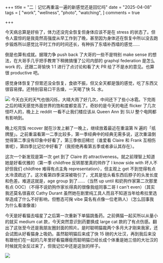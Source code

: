 +++
title = "二｜记忆再重温一遍的新感觉还是回忆吗"
date = "2025-04-08"
tags = [
    "work",
    "wellness",
    "photo",
    "watching",
]
comments = true

+++

今天病总算是好些了，体力还没完全恢复但身体应该不是在 stress 的状态了。但令人震惊的是我竟然高强度从早工作到了晚，甚至因为身体还在恢复中所以没去跑步锻炼所以感觉比平时工作的时间还长，有种拆了东墙补西墙的感觉…… 

倒是也算有成就。据理力争 push back 了大哥的一些不是特别 make sense 的想法，在大哥手几乎把手教育下稍微搞懂了公司内部的 graphql federation 是怎么 work 的，还跟二哥愉快 1:1 进行了点讨论和看了大 PR 给了不是水的意见。也算很 productive 吧。

感觉身体恢复了但胃还没全恢复，食欲不振，但又全天都是饿的感觉，吃了东西又很容易撑。还特别容易口干舌燥，一天喝了快 5L 水。

![](https://media.douchi.space/douchi/media_attachments/files/114/306/577/984/248/831/original/ad9053fb29ebf5ca.png)
今天白天的天气也很闪烁，大晴大雨了好几次，中间还下了些小冰雹。下完雨之后的晴天感觉外面世界的饱和度都变高了。奇妙的是今天的电还 flicker 了几次怪吓人的，晚上上 reddit 一看不止我们楼应该从 Queen Ann 到 SLU 整个电网都有影响到。

晚上吃完饭 recover 就在沙发上躺了一晚上，继续放着最近在重温第 N 遍的「纸牌屋」。之前重温看第一二季比较多，第一季经典中的经典无需多说，这次重温倒觉得第二季没有印象中好看了，第三季依旧稀烂（谁爱看 Claire 和 Frank 互相伤害呢），第四季比记忆中好看了（我拒绝再看第五季或者承认其存在）。

这次一个新发现是第一次 get 到了 Claire 的 attractiveness。就之前理智上知道她是好看优雅的（第一季 childfree 反转那里真的帅炸了 I know side with 坏人不好但我们 childfree 难得有点主角 representation），但主观上 get 不到觉得有点太冷漠疏远了。这次看第四季深深被吸引了，尤其是低头看东西后脖子的头发长度和色差。难道这就是，age group 到了……（当然 up until 和奶狗作家第二次那里有点 OOC）（不得不说奶狗作家长得真的很像我组同事二哥 I can't even）（其实我还莫名很喜欢 Cathy Durant 虽然她在剧里纯工具人而且不知道当年给希拉里选举造成了什么不好影响，但憨态可掬 vibe 莫名有点像一位老熟人）（怎么回事我为什么看谁像谁）

今天是好看猫去喵星了之后第一次重新下单猫跳蚤药。之前俩猫一起买所以从量小的就买 medium cat 款，今天突然意识到药要换成 large cat 款的了有点伤感。翻出了这张至今还是我朋友圈封面的照片。是时聪明猫裁两个多月大才刚来我家，还会试图从好看猫身上吸奶。虽然聪明猫后来成了快 15 磅的大壮汉，再到我后来没有跟他们在一起的几年里好看猫爆瘦而聪明猫已经长成个体重是她三倍的大壮汉的时候就完全反过来了，但我记忆中还是这张的样子。

![](https://media.douchi.space/douchi/media_attachments/files/114/306/577/187/848/995/original/22cc7ca305559f0f.png)
